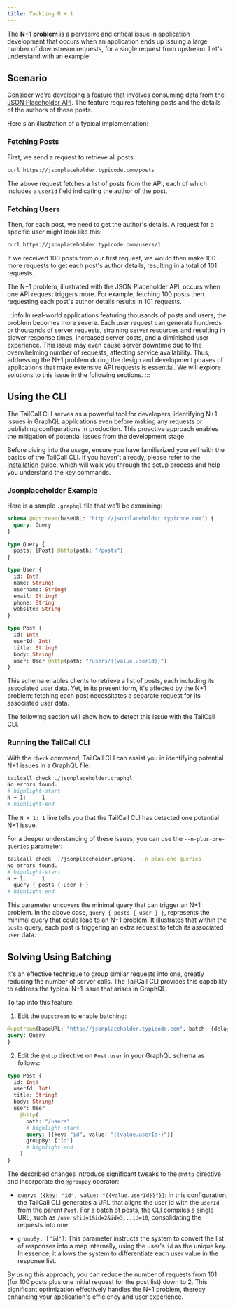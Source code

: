 ```yaml
---
title: Tackling N + 1
---
```


The **N+1 problem** is a pervasive and critical issue in application development that occurs when an application ends up issuing a large number of downstream requests, for a single request from upstream. Let's understand with an example:

## Scenario

Consider we're developing a feature that involves consuming data from the [JSON Placeholder API]. The feature requires fetching posts and the details of the authors of these posts.

Here's an illustration of a typical implementation:

### Fetching Posts

First, we send a request to retrieve all posts:

```bash
curl https://jsonplaceholder.typicode.com/posts
```

The above request fetches a list of posts from the API, each of which includes a `userId` field indicating the author of the post.

### Fetching Users

Then, for each post, we need to get the author's details. A request for a specific user might look like this:

```bash
curl https://jsonplaceholder.typicode.com/users/1
```

If we received 100 posts from our first request, we would then make 100 more requests to get each post's author details, resulting in a total of 101 requests.

The N+1 problem, illustrated with the JSON Placeholder API, occurs when one API request triggers more. For example, fetching 100 posts then requesting each post's author details results in 101 requests.

:::info
In real-world applications featuring thousands of posts and users, the problem becomes more severe. Each user request can generate hundreds or thousands of server requests, straining server resources and resulting in slower response times, increased server costs, and a diminished user experience. This issue may even cause server downtime due to the overwhelming number of requests, affecting service availability. Thus, addressing the N+1 problem during the design and development phases of applications that make extensive API requests is essential. We will explore solutions to this issue in the following sections.
:::

## Using the CLI

The TailCall CLI serves as a powerful tool for developers, identifying N+1 issues in GraphQL applications even before making any requests or publishing configurations in production. This proactive approach enables the mitigation of potential issues from the development stage.

Before diving into the usage, ensure you have familiarized yourself with the basics of the TailCall CLI. If you haven't already, please refer to the [Installation] guide, which will walk you through the setup process and help you understand the key commands.

### Jsonplaceholder Example

Here is a sample `.graphql` file that we'll be examining:

```graphql showLineNumbers
schema @upstream(baseURL: "http://jsonplaceholder.typicode.com") {
  query: Query
}

type Query {
  posts: [Post] @http(path: "/posts")
}

type User {
  id: Int!
  name: String!
  username: String!
  email: String!
  phone: String
  website: String
}

type Post {
  id: Int!
  userId: Int!
  title: String!
  body: String!
  user: User @http(path: "/users/{{value.userId}}")
}
```

This schema enables clients to retrieve a list of posts, each including its associated user data. Yet, in its present form, it's affected by the N+1 problem: fetching each post necessitates a separate request for its associated user data.

The following section will show how to detect this issue with the TailCall CLI.

### Running the TailCall CLI

With the `check` command, TailCall CLI can assist you in identifying potential N+1 issues in a GraphQL file:

```bash
tailcall check ./jsonplaceholder.graphql
No errors found.
# highlight-start
N + 1:     1
# highlight-end
```

The `N + 1: 1` line tells you that the TailCall CLI has detected one potential N+1 issue.

For a deeper understanding of these issues, you can use the `--n-plus-one-queries` parameter:

```bash
tailcall check  ./jsonplaceholder.graphql --n-plus-one-queries
No errors found.
# highlight-start
N + 1:     1
  query { posts { user } }
# highlight-end
```

This parameter uncovers the minimal query that can trigger an N+1 problem. In the above case, `query { posts { user } }`, represents the minimal query that could lead to an N+1 problem. It illustrates that within the `posts` query, each post is triggering an extra request to fetch its associated `user` data.

## Solving Using Batching

It's an effective technique to group similar requests into one, greatly reducing the number of server calls. The TailCall CLI provides this capability to address the typical N+1 issue that arises in GraphQL.

To tap into this feature:
1. Edit the `@upstream` to enable batching:
```graphql showLineNumbers
@upstream(baseURL: "http://jsonplaceholder.typicode.com", batch: {delay: 1}) {
query: Query
}
```

2. Edit the `@http` directive on `Post.user` in your GraphQL schema as follows:

```graphql showLineNumbers
type Post {
  id: Int!
  userId: Int!
  title: String!
  body: String!
  user: User
    @http(
      path: "/users"
      # highlight-start
      query: [{key: "id", value: "{{value.userId}}"}]
      groupBy: ["id"]
      # highlight-end
    )
}
```

The described changes introduce significant tweaks to the `@http` directive and incorporate the `@groupBy` operator:

- `query: [{key: "id", value: "{{value.userId}}"}]`: In this configuration, the TailCall CLI generates a URL that aligns the user id with the `userId` from the parent `Post`. For a batch of posts, the CLI compiles a single URL, such as `/users?id=1&id=2&id=3...id=10`, consolidating the requests into one.

- `groupBy: ["id"]`: This parameter instructs the system to convert the list of responses into a map internally, using the user's `id` as the unique key. In essence, it allows the system to differentiate each user value in the response list.

By using this approach, you can reduce the number of requests from 101 (for 100 posts plus one initial request for the post list) down to 2. This significant optimization effectively handles the N+1 problem, thereby enhancing your application's efficiency and user experience.

[json placeholder api]: https://jsonplaceholder.typicode.com
[installation]: /docs/getting_started/
